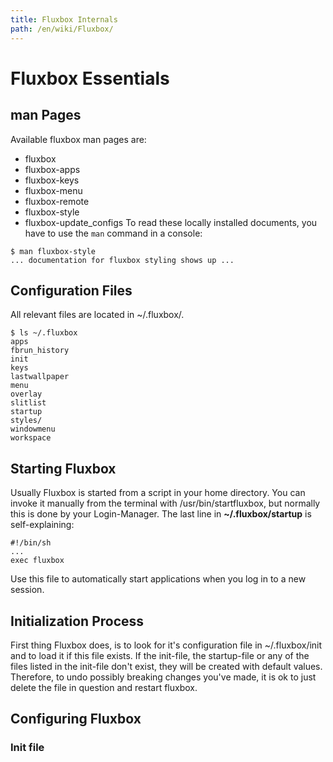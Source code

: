 ```yaml
---
title: Fluxbox Internals
path: /en/wiki/Fluxbox/
---
```

# Fluxbox Essentials

## man Pages
Available fluxbox man pages are:
- fluxbox
- fluxbox-apps
- fluxbox-keys
- fluxbox-menu
- fluxbox-remote
- fluxbox-style
- fluxbox-update_configs
To read these locally installed documents, you have to use the `man` command in a console:
```
$ man fluxbox-style
... documentation for fluxbox styling shows up ...
```

## Configuration Files
All relevant files are located in ~/.fluxbox/.
```
$ ls ~/.fluxbox
apps
fbrun_history
init
keys
lastwallpaper
menu
overlay
slitlist
startup
styles/
windowmenu
workspace
```

## Starting Fluxbox
Usually Fluxbox is started from a script in your home directory. You can invoke it manually from the terminal with /usr/bin/startfluxbox, but normally this is done by your Login-Manager.
The last line in **~/.fluxbox/startup** is self-explaining:
```
#!/bin/sh
...
exec fluxbox
```
Use this file to automatically start applications when you log in to a new session.

## Initialization Process
First thing Fluxbox does, is to look for it's configuration file in ~/.fluxbox/init and to load it if this file exists.
If the init-file, the startup-file or any of the files listed in the init-file don't exist, they will be created with default values. Therefore, to undo possibly breaking changes you've made, it is ok to just delete the file in question and restart fluxbox.

## Configuring Fluxbox
### Init file
